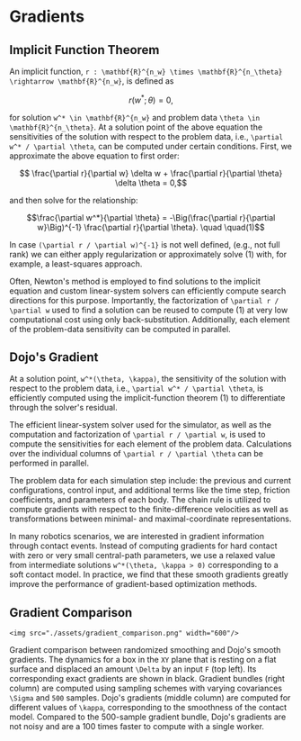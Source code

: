 # Gradients

## Implicit Function Theorem
An implicit function, ``r : \mathbf{R}^{n_w} \times \mathbf{R}^{n_\theta} \rightarrow \mathbf{R}^{n_w}``, is defined as

```math
r(w^*; \theta) = 0,
```

for solution ``w^* \in \mathbf{R}^{n_w}`` and problem data ``\theta \in \mathbf{R}^{n_\theta}``. At a solution point of the above equation the sensitivities of the solution with respect to the problem data, i.e., ``\partial w^* / \partial \theta``, can be computed under certain conditions. First, we approximate the above equation to first order:

```math
  \frac{\partial r}{\partial w} \delta w + \frac{\partial r}{\partial \theta} \delta \theta = 0,
```

and then solve for the relationship:
```math
\frac{\partial w^*}{\partial \theta} = -\Big(\frac{\partial r}{\partial w}\Big)^{-1} \frac{\partial r}{\partial \theta}. \quad \quad(1)
```

In case ``(\partial r / \partial w)^{-1}`` is not well defined, (e.g., not full rank) we can either apply regularization or approximately solve (1) with, for example, a least-squares approach.

Often, Newton's method is employed to find solutions to the implicit equation and custom linear-system solvers can efficiently compute search directions for this purpose. Importantly, the factorization of ``\partial r / \partial w`` used to find a solution can be reused to compute (1) at very low computational cost using only back-substitution. Additionally, each element of the problem-data sensitivity can be computed in parallel.


## Dojo's Gradient
At a solution point, ``w^*(\theta, \kappa)``, the sensitivity of the solution with respect to the problem data, i.e., ``\partial w^* / \partial \theta``, is efficiently computed using the implicit-function theorem (1) to differentiate through the solver's residual.

The efficient linear-system solver used for the simulator, as well as the computation and factorization of ``\partial r / \partial w``, is used to compute the sensitivities for each element of the problem data. Calculations over the individual columns of ``\partial r / \partial \theta`` can be performed in parallel.

The problem data for each simulation step include: the previous and current configurations, control input, and additional terms like the time step, friction coefficients, and parameters of each body. The chain rule is utilized to compute gradients with respect to the finite-difference velocities as well as transformations between minimal- and maximal-coordinate representations.

In many robotics scenarios, we are interested in gradient information through contact events. Instead of computing gradients for hard contact with zero or very small central-path parameters, we use a relaxed value from intermediate solutions ``w^*(\theta, \kappa > 0)`` corresponding to a soft contact model. In practice, we find that these smooth gradients greatly improve the performance of gradient-based optimization methods.


## Gradient Comparison

```@raw html
<img src="./assets/gradient_comparison.png" width="600"/>
```

Gradient comparison between randomized smoothing and Dojo's smooth gradients. The dynamics for a box in the ``XY`` plane that is resting on a flat surface and displaced an amount ``\Delta`` by an input ``F`` (top left). Its corresponding exact gradients are shown in black. Gradient bundles (right column) are computed using sampling schemes with varying covariances ``\Sigma`` and ``500`` samples. Dojo's gradients (middle column) are computed for different values of ``\kappa``, corresponding to the smoothness of the contact model. Compared to the 500-sample gradient bundle, Dojo's gradients are not noisy and are a 100 times faster to compute with a single worker.
